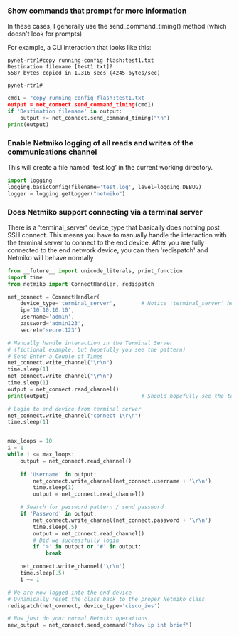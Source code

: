### Show commands that prompt for more information

In these cases, I generally use the send_command_timing() method (which doesn't look for prompts)


For example, a CLI interaction that looks like this:

```
pynet-rtr1#copy running-config flash:test1.txt
Destination filename [test1.txt]? 
5587 bytes copied in 1.316 secs (4245 bytes/sec)

pynet-rtr1#
```

```python
cmd1 = "copy running-config flash:test1.txt
output = net_connect.send_command_timing(cmd1)
if 'Destination filename' in output:
    output += net_connect.send_command_timing("\n")
print(output)
```

### Enable Netmiko logging of all reads and writes of the communications channel

This will create a file named 'test.log' in the current working directory.

```python
import logging
logging.basicConfig(filename='test.log', level=logging.DEBUG)
logger = logging.getLogger("netmiko")
```

### Does Netmiko support connecting via a terminal server

There is a 'terminal_server' device_type that basically does nothing post SSH connect. This means you have to manually handle the interaction with the terminal server to connect to the end device. After you are fully connected to the end network device, you can then 'redispatch' and Netmiko will behave normally

```python
from __future__ import unicode_literals, print_function
import time
from netmiko import ConnectHandler, redispatch

net_connect = ConnectHandler(
    device_type='terminal_server',        # Notice 'terminal_server' here
    ip='10.10.10.10', 
    username='admin', 
    password='admin123', 
    secret='secret123')

# Manually handle interaction in the Terminal Server 
# (fictional example, but hopefully you see the pattern)
# Send Enter a Couple of Times
net_connect.write_channel("\r\n")
time.sleep(1)
net_connect.write_channel("\r\n")
time.sleep(1)
output = net_connect.read_channel()
print(output)                             # Should hopefully see the terminal server prompt

# Login to end device from terminal server
net_connect.write_channel("connect 1\r\n")
time.sleep(1)


max_loops = 10
i = 1
while i <= max_loops:
    output = net_connect.read_channel()
    
    if 'Username' in output:
        net_connect.write_channel(net_connect.username + '\r\n')
        time.sleep(1)
        output = net_connect.read_channel()

    # Search for password pattern / send password
    if 'Password' in output:
        net_connect.write_channel(net_connect.password + '\r\n')
        time.sleep(.5)
        output = net_connect.read_channel()
        # Did we successfully login
        if '>' in output or '#' in output:
            break

    net_connect.write_channel('\r\n')
    time.sleep(.5)
    i += 1

# We are now logged into the end device 
# Dynamically reset the class back to the proper Netmiko class
redispatch(net_connect, device_type='cisco_ios')

# Now just do your normal Netmiko operations
new_output = net_connect.send_command("show ip int brief")
```
